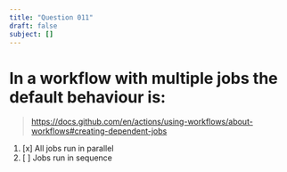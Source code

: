 ```yaml
---
title: "Question 011"
draft: false
subject: []
---
```


# In a workflow with multiple jobs the default behaviour is:
> https://docs.github.com/en/actions/using-workflows/about-workflows#creating-dependent-jobs
1. [x] All jobs run in parallel
1. [ ] Jobs run in sequence
